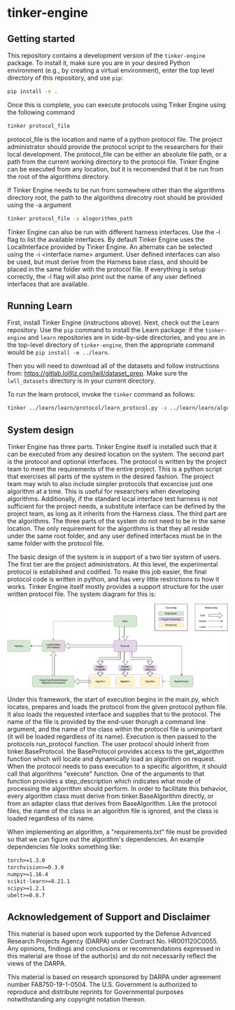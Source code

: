 # tinker-engine

## Getting started

This repository contains a development version of the `tinker-engine` package.
To install it, make sure you are in your desired Python environment (e.g., by
creating a virtual environment), enter the top level directory of this
repository, and use `pip`:

```bash
pip install -e .
```

Once this is complete, you can execute protocols using Tinker Engine using the following command
```bash
tinker protocol_file
```
protocol\_file is the location and name of a python protocol file. The project administrator should provide the protocol script to the researchers for their local development. The protocol\_file can be either an absolute file path, or a path from the current working directory to the protocol file. Tinker Engine can be executed from any location, but it is recomended that it be run from the root of the algorithms directory.

If Tinker Engine needs to be run from somewhere other than the algorithms directory root, the path to the algorithms direcotry root should be provided using the -a argument

```bash
tinker protocol_file -a alogorithms_path
```
 
Tinker Engine can also be run with different harness interfaces. Use the -l flag to list the available interfaces. By default Tinker Engine uses the LocalInterface provided by Tinker Engine. An alternate can be selected using the -i \<interface name\> argument. User defined interfaces can also be used, but must derive from the Harness base class, and should be placed in the same folder with the protocol file. If everything is setup correctly, the -l flag will also print out the name of any user defined interfaces that are available.

## Running Learn

First, install Tinker Engine (instructions above). Next, check out the Learn
repository. Use the `pip` command to install the
Learn package: if the `tinker-engine` and `learn` repositories are in side-by-side
directories, and you are in the top-level directory of `tinker-engine`, then the
appropriate command would be `pip install -e ../learn`.

Then you will need to download all of the datasets and follow
instructions from: https://gitlab.lollllz.com/lwll/dataset_prep. Make sure the
`lwll_datasets` directory is in your current directory.

To run the learn protocol, invoke the `tinker` command as follows:
```bash
tinker ../learn/learn/protocol/learn_protocol.py -a ../learn/learn/algorithms
```

## System design
Tinker Engine has three parts. Tinker Engine itself is installed such that it can be executed from any desired location
on the system. The second part is the protocol and optional interfaces. The protocol is written by the project team to meet the requirements of
the entire project. This is a python script that exercises all parts of the system in the desired fashion. The project team may wish to also include simpler protocols that excercise just one algorithm at a time. This is useful for researchers when developing algorithms. Additionally, if the standard local interface test harness is not sufficient for the project needs, a substitute interface can be defined by the project team, as long as it inherits from the Harness class. The third part are the algorithms. The three parts of the system do not need to be in the same location. The only requirement for the algorithms is that they all reside under the same root folder, and any user defined interfaces must be in the same folder with the protocol file.

The basic design of the system is in support of a two tier system of users. The first tier are the project administrators. At this level, the experimental protocol is established and codified. To make this job easier, the final protocol code is written in python, and has very little restrictions to how it works. Tinker Engine itself mostly provides a support structure for the user written protocol file. The system diagram for this is:

![Tinker Engine System Diagram](images/tinker_engine.png)

Under this framework, the start of execution begins in the main.py, which locates, prepares and loads the protocol from the given protocol python file. It also loads the requested interface and supplies that to the protocol. The name of the file is provided by the end-user thorugh a command line argument, and the name of the class within the protocol file is unimportant (it will be loaded regardless of its name). Execution is then passed to the protocols run\_protocol function. The user protocol should inherit from tinker.BaseProtocol. the BaseProtocol provides access to the get\_algorithm function which will locate and dynamically load an algorithm on request. When the protocol needs to pass execution to a specific algorithm, it should call that algorithms "execute" function. One of the arguments to that function provides a step\_description which indicates what mode of processing the algorrithm should perform. In order to facilitate this behavior, every algorithm class must derive from tinker.BaseAlgorithm directly, or from an adapter class that derives from BaseAlgorithm. Like the protocol files, the name of the class in an algorithm file is ignored, and the class is loaded regardless of its name.

When implementing an algorithm, a "requirements.txt" file must be provided so that we can figure
out the algorithm's dependencies. An example dependencies file looks something like:

```
torch>=1.3.0
torchvision>=0.3.0
numpy>=1.16.4
scikit-learn>=0.21.1
scipy>=1.2.1
ubelt>=0.8.7
```

## Acknowledgement of Support and Disclaimer

This material is based upon work supported by the Defense Advanced Research
Projects Agency (DARPA) under Contract No. HR001120C0055. Any opinions, findings
and conclusions or recommendations expressed in this material are those of the
author(s) and do not necessarily reflect the views of the DARPA.  

This material is based on research sponsored by DARPA under agreement number
FA8750-19-1-0504. The U.S. Government is authorized to reproduce and distribute
reprints for Governmental purposes notwithstanding any copyright notation
thereon.  
